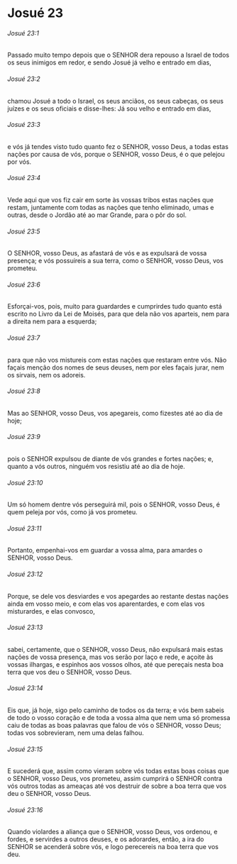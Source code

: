 # Josué 23

###### Josué 23:1

Passado muito tempo depois que o SENHOR dera repouso a Israel de todos os seus inimigos em redor, e sendo Josué já velho e entrado em dias,

###### Josué 23:2

chamou Josué a todo o Israel, os seus anciãos, os seus cabeças, os seus juízes e os seus oficiais e disse-lhes: Já sou velho e entrado em dias,

###### Josué 23:3

e vós já tendes visto tudo quanto fez o SENHOR, vosso Deus, a todas estas nações por causa de vós, porque o SENHOR, vosso Deus, é o que pelejou por vós.

###### Josué 23:4

Vede aqui que vos fiz cair em sorte às vossas tribos estas nações que restam, juntamente com todas as nações que tenho eliminado, umas e outras, desde o Jordão até ao mar Grande, para o pôr do sol.

###### Josué 23:5

O SENHOR, vosso Deus, as afastará de vós e as expulsará de vossa presença; e vós possuireis a sua terra, como o SENHOR, vosso Deus, vos prometeu.

###### Josué 23:6

Esforçai-vos, pois, muito para guardardes e cumprirdes tudo quanto está escrito no Livro da Lei de Moisés, para que dela não vos aparteis, nem para a direita nem para a esquerda;

###### Josué 23:7

para que não vos mistureis com estas nações que restaram entre vós. Não façais menção dos nomes de seus deuses, nem por eles façais jurar, nem os sirvais, nem os adoreis.

###### Josué 23:8

Mas ao SENHOR, vosso Deus, vos apegareis, como fizestes até ao dia de hoje;

###### Josué 23:9

pois o SENHOR expulsou de diante de vós grandes e fortes nações; e, quanto a vós outros, ninguém vos resistiu até ao dia de hoje.

###### Josué 23:10

Um só homem dentre vós perseguirá mil, pois o SENHOR, vosso Deus, é quem peleja por vós, como já vos prometeu.

###### Josué 23:11

Portanto, empenhai-vos em guardar a vossa alma, para amardes o SENHOR, vosso Deus.

###### Josué 23:12

Porque, se dele vos desviardes e vos apegardes ao restante destas nações ainda em vosso meio, e com elas vos aparentardes, e com elas vos misturardes, e elas convosco,

###### Josué 23:13

sabei, certamente, que o SENHOR, vosso Deus, não expulsará mais estas nações de vossa presença, mas vos serão por laço e rede, e açoite às vossas ilhargas, e espinhos aos vossos olhos, até que pereçais nesta boa terra que vos deu o SENHOR, vosso Deus.

###### Josué 23:14

Eis que, já hoje, sigo pelo caminho de todos os da terra; e vós bem sabeis de todo o vosso coração e de toda a vossa alma que nem uma só promessa caiu de todas as boas palavras que falou de vós o SENHOR, vosso Deus; todas vos sobrevieram, nem uma delas falhou.

###### Josué 23:15

E sucederá que, assim como vieram sobre vós todas estas boas coisas que o SENHOR, vosso Deus, vos prometeu, assim cumprirá o SENHOR contra vós outros todas as ameaças até vos destruir de sobre a boa terra que vos deu o SENHOR, vosso Deus.

###### Josué 23:16

Quando violardes a aliança que o SENHOR, vosso Deus, vos ordenou, e fordes, e servirdes a outros deuses, e os adorardes, então, a ira do SENHOR se acenderá sobre vós, e logo perecereis na boa terra que vos deu.

